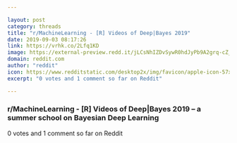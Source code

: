```yaml
---

layout: post
category: threads
title: "r/MachineLearning - [R] Videos of Deep|Bayes 2019"
date: 2019-09-03 08:17:26
link: https://vrhk.co/2Lfq1KD
image: https://external-preview.redd.it/jLCsNhIZDvSywR0hdJyPb9A2grq-cZ_coTVFpIpoN04.jpg?auto=webp&s=7e1a9fa98b3bc5806dc3a502c8edc5234333add1
domain: reddit.com
author: "reddit"
icon: https://www.redditstatic.com/desktop2x/img/favicon/apple-icon-57x57.png
excerpt: "0 votes and 1 comment so far on Reddit"

---
```


### r/MachineLearning - [R] Videos of Deep|Bayes 2019 – a summer school on Bayesian Deep Learning

0 votes and 1 comment so far on Reddit